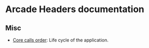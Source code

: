 # Arcade Headers documentation
## Misc
- [Core calls order](<Core calls order>): Life cycle of the application.
